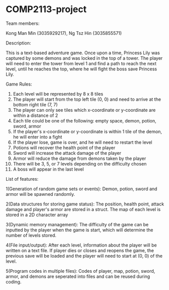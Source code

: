 # COMP2113-project
Team members:

Kong Man Min (3035929217), Ng Tsz Hin (3035855571)

Description:

This is a text-based adventure game.
Once upon a time, Princess Lily was captured by some demons and was locked in the top of a tower. The player will need to enter the tower from level 1 and find a path to reach the next level, until he reaches the top, where he will fight the boss save Princess Lily.

Game Rules:
1) Each level will be represented by 8 x 8 tiles
2) The player will start from the top left tile (0, 0) and need to arrive at the bottom right tile (7, 7)
3) The player can only see tiles which x-coordinate or y-coordinate are within a distance of 2
4) Each tile could be one of the following: empty space, demon, potion, sword, armor
5) If the player's x-coordinate or y-coordinate is within 1 tile of the demon, he will enter into a fight
6) If the player lose, game is over, and he will need to restart the level
7) Potions will recover the health point of the player
8) Sword will increase the attack damage of the player
9) Armor will reduce the damage from demons taken by the player
10) There will be 3, 5, or 7 levels depending on the difficulty chosen
11) A boss will appear in the last level

List of features:

1(Generation of random game sets or events):
Demon, potion, sword and armor will be spawned randomly. 

2(Data structures for storing game status):
The position, health point, attack damage and player's armor are stored in a struct.
The map of each level is stored in a 2D character array 

3(Dynamic memory management):
The difficulty of the game can be inputted by the player when the game is start, which will determine the number of levels stored.

4(File input/output):
After each level, information about the player will be written on a text file.
If player dies or closes and reopens the game, the previous save will be loaded and the player will need to start at (0, 0) of the level.

5(Program codes in multiple files):
Codes of player, map, potion, sword, armor, and demons are seperated into files and can be reused during coding.



